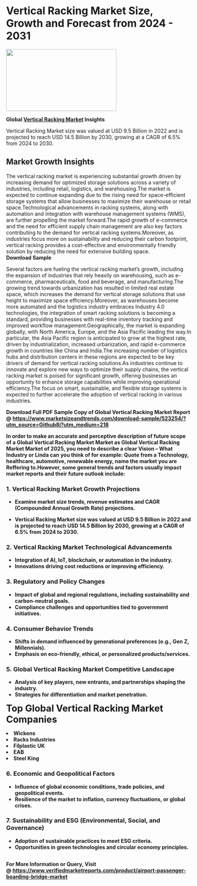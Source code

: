 <H1>Vertical Racking Market Size, Growth and Forecast from 2024 - 2031</H1><img class="aligncenter size-medium wp-image-584254" src="https://thirdeyenews.in/wp-content/uploads/2024/09/Global-Market-Research-300x168.jpeg" alt="" width="300" height="168" /><p><strong>Global&nbsp;<a href="https://www.marketsizeandtrends.com/download-sample/523254/?utm_source=Github8j?utm_medium=218">Vertical Racking Market</a> Insights</strong></p><p>Vertical Racking Market size was valued at USD 9.5 Billion in 2022 and is projected to reach USD 14.5 Billion by 2030, growing at a CAGR of 6.5% from 2024 to 2030.</p><p><h2>Market Growth Insights</h2> <p>The vertical racking market is experiencing substantial growth driven by increasing demand for optimized storage solutions across a variety of industries, including retail, logistics, and warehousing.The market is expected to continue expanding due to the rising need for space-efficient storage systems that allow businesses to maximize their warehouse or retail space.Technological advancements in racking systems, along with automation and integration with warehouse management systems (WMS), are further propelling the market forward.The rapid growth of e-commerce and the need for efficient supply chain management are also key factors contributing to the demand for vertical racking systems.Moreover, as industries focus more on sustainability and reducing their carbon footprint, vertical racking provides a cost-effective and environmentally friendly solution by reducing the need for extensive building space.<br><strong>Download Sample</strong></p> <p>Several factors are fueling the vertical racking market’s growth, including the expansion of industries that rely heavily on warehousing, such as e-commerce, pharmaceuticals, food and beverage, and manufacturing.The growing trend towards urbanization has resulted in limited real estate space, which increases the demand for vertical storage solutions that use height to maximize space efficiency.Moreover, as warehouses become more automated and the logistics industry embraces Industry 4.0 technologies, the integration of smart racking solutions is becoming a standard, providing businesses with real-time inventory tracking and improved workflow management.Geographically, the market is expanding globally, with North America, Europe, and the Asia Pacific leading the way.In particular, the Asia Pacific region is anticipated to grow at the highest rate, driven by industrialization, increased urbanization, and rapid e-commerce growth in countries like China and India.The increasing number of logistics hubs and distribution centers in these regions are expected to be key drivers of demand for vertical racking solutions.As industries continue to innovate and explore new ways to optimize their supply chains, the vertical racking market is poised for significant growth, offering businesses an opportunity to enhance storage capabilities while improving operational efficiency.The focus on smart, sustainable, and flexible storage systems is expected to further accelerate the adoption of vertical racking in various industries.<br><strong></p><p><span class=""><strong>Download Full PDF Sample Copy of Global Vertical Racking Market Report</strong> @ <a href="https://www.marketsizeandtrends.com/download-sample/523254/?utm_source=Github8j?utm_medium=218" target="_blank">https://www.marketsizeandtrends.com/download-sample/523254/?utm_source=Github8j?utm_medium=218</a></span></p><p>In order to make an accurate and perceptive description of future scope of a Global&nbsp;Vertical Racking Market Market as Global&nbsp;Vertical Racking Market Market of 2025, you need to describe a clear Vision &ndash; What Industry or Linda can you think of for example: Quote from a Technology, healthcare, automotive, renewable energy, name the market you are Reffering to.However, some general trends and factors usually impact market reports and their future outlook include:</p><h3>1.&nbsp;<strong>Vertical Racking Market Growth Projections</strong></h3><ul><li>Examine market size trends, revenue estimates and CAGR (Compounded Annual Growth Rate) projections.</li><li><p>Vertical Racking Market size was valued at USD 9.5 Billion in 2022 and is projected to reach USD 14.5 Billion by 2030, growing at a CAGR of 6.5% from 2024 to 2030.</p></li></ul><h3>2.&nbsp;<strong>Vertical Racking Market Technological Advancements</strong></h3><ul><li>Integration of AI, IoT, blockchain, or automation in the industry.</li><li>Innovations driving cost reductions or improving efficiency.</li></ul><h3>3.&nbsp;<strong>Regulatory and Policy Changes</strong></h3><ul><li>Impact of global and regional regulations, including sustainability and carbon-neutral goals.</li><li>Compliance challenges and opportunities tied to government initiatives.</li></ul><h3>4.&nbsp;<strong>Consumer Behavior Trends</strong></h3><ul><li>Shifts in demand influenced by generational preferences (e.g., Gen Z, Millennials).</li><li>Emphasis on eco-friendly, ethical, or personalized products/services.</li></ul><h3>5.&nbsp;<strong>Global Vertical Racking Market Competitive Landscape</strong></h3><ul><li>Analysis of key players, new entrants, and partnerships shaping the industry.</li><li>Strategies for differentiation and market penetration.</li></ul><p data-pm-slice="1 1 []"><span style="color: inherit; font-family: inherit; font-size: 25px;">Top Global Vertical Racking Market Companies</span></p><div class="" data-test-id=""><p><li>Wickens</li><li> Racks Industries</li><li> Filplastic UK</li><li> EAB</li><li> Steel King</li></p></div><h3>6.&nbsp;<strong>Economic and Geopolitical Factors</strong></h3><ul><li>Influence of global economic conditions, trade policies, and geopolitical events.</li><li>Resilience of the market to inflation, currency fluctuations, or global crises.</li></ul><h3>7.&nbsp;<strong>Sustainability and ESG (Environmental, Social, and Governance)</strong></h3><ul><li>Adoption of sustainable practices to meet ESG criteria.</li><li>Opportunities in green technologies and circular economy principles.</li></ul><h2><strong style="font-size: 14px;">For More Information or Query, Visit @&nbsp;</strong><a style="background-color: #ffffff; font-size: 14px;" href="https://www.marketsizeandtrends.com/report/vertical-racking-market/" target="_blank">https://www.verifiedmarketreports.com/product/airport-passenger-boarding-bridge-market</a></h2>